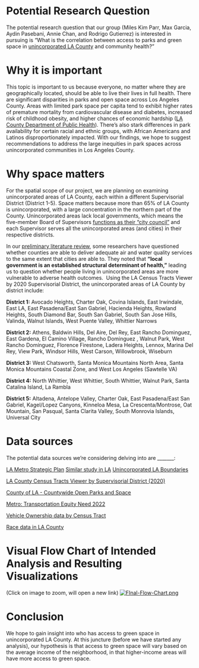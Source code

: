 # Potential Research Question
The potential research question that our group (Miles Kim Parr, Max Garcia, Aydin Pasebani, Annie Chan, and Rodrigo Gutierrez) is interested in pursuing is “What is the correlation between access to parks and green space in [unincorporated LA County](https://pw.lacounty.gov/gmed/lacroads/FindUnincorporated.aspx) and community health?”

# Why it is important
This topic is important to us because everyone, no matter where they are geographically located, should be able to live their lives in full health. There are significant disparities in parks and open space across Los Angeles County. Areas with limited park space per capita tend to exhibit higher rates of premature mortality from cardiovascular disease and diabetes, increased risk of childhood obesity, and higher chances of economic hardship ([LA County Department of Public Health](http://publichealth.lacounty.gov/chronic/docs/Parks%20Report%202016-rev_051816.pdf)). There’s also stark differences in park availability for certain racial and ethnic groups, with African Americans and Latinos disproportionately impacted. With our findings, we hope to suggest recommendations to address the large inequities in park spaces across unincorporated communities in Los Angeles County. 

# Why space matters
For the spatial scope of our project, we are planning on examining unincorporated areas of LA County, each within a different Supervisorial District (District 1-5). Space matters because more than 65% of LA County is unincorporated, with a large concentration in the northern part of the County. Unincorporated areas lack local governments, which means the five-member Board of Supervisors [functions as their “city council”](https://lacounty.gov/government/about-la-county/maps-and-geography/) and each Supervisor serves all the unincorporated areas (and cities) in their respective districts. 

In our [preliminary literature review](https://www.sciencedirect.com/science/article/pii/S0277953621006249), some researchers have questioned whether counties are able to deliver adequate air and water quality services to the same extent that cities are able to. They noted that **“local government is an established structural determinant of health,”** leading us to question whether people living in unincorporated areas are more vulnerable to adverse health outcomes.
​​
Using the LA Census Tracts Viewer by 2020 Supervisorial District, the unincorporated areas of LA County by district include:


**District 1:** Avocado Heights, Charter Oak, Covina Islands, East Irwindale, East LA, East Pasadena/East San Gabriel, Hacienda Heights, Rowland Heights, South Diamond Bar, South San Gabriel, South San Jose Hills, Valinda, Walnut Islands, West Puente Valley, Whittier Narrows

**District 2:** Athens, Baldwin Hills, Del Aire, Del Rey, East Rancho Dominguez, East Gardena, El Camino Village, Rancho Dominguez , Walnut Park, West Rancho Domínguez, Florence Firestone, Ladera Heights, Lennox, Marina Del Rey, View Park, Windsor Hills, West Carson, Willowbrook, Wiseburn

**District 3:** West Chatsworth, Santa Monica Mountains North Area, Santa Monica Mountains Coastal Zone, and West Los Angeles (Sawtelle VA)

**District 4:** North Whittier, West Whittier, South Whittier, Walnut Park, Santa Catalina Island, La Rambla

**District 5:** Altadena, Antelope Valley, Charter Oak, East Pasadena/East San Gabriel, Kagel/Lopez Canyons, Kinneloa Mesa, La Crescenta/Montrose, Oat Mountain, San Pasqual, Santa Clarita Valley, South Monrovia Islands, Universal City

# Data sources
The potential data sources we’re considering delving into are _______:

[LA Metro Strategic Plan](https://libraryarchives.metro.net/dpgtl/publications/2019-transit-to-parks-strategic-plan.pdf)
[Similar study in LA](https://www.tandfonline.com/doi/epdf/10.1080/07352166.2017.1360740?needAccess=true
)
[Unincorporated LA Boundaries](https://data.lacounty.gov/maps/lacounty::la-county-unincorporated-boundaries/about)

[LA County Census Tracts Viewer by Supervisorial District (2020)](https://www.arcgis.com/apps/dashboards/e928d021b4d74e5ab4537fac43a3eaf5) 

[County of LA - Countywide Open Parks and Space](https://egis-lacounty.hub.arcgis.com/datasets/lacounty::countywide-parks-and-open-space-public-hosted/about)

[Metro: Transportation Equity Need 2022](https://lametro.maps.arcgis.com/apps/mapviewer/index.html?layers=0b45ad0fef0549dd934df66cbea56524)

[Vehicle Ownership data by Census Tract](https://la.myneighborhooddata.org/2021/06/vehicle-ownership/)

[Race data in LA County](https://data.census.gov/table/DECENNIALPL2020.P1?g=050XX00US06037$1400000)


# Visual Flow Chart of Intended Analysis and Resulting Visualizations
(Click on image to zoom, will open a new link)
[![FInal-Flow-Chart.png](https://i.postimg.cc/6pw2t9Tb/FInal-Flow-Chart.png)](https://postimg.cc/YhnqxB6Q)


# Conclusion

We hope to gain insight into who has access to green space in unincorporated LA County. At this juncture (before we have started any analysis), our hypothesis is that access to green space will vary based on the average income of the neighborhood, in that higher-income areas will have more access to green space.